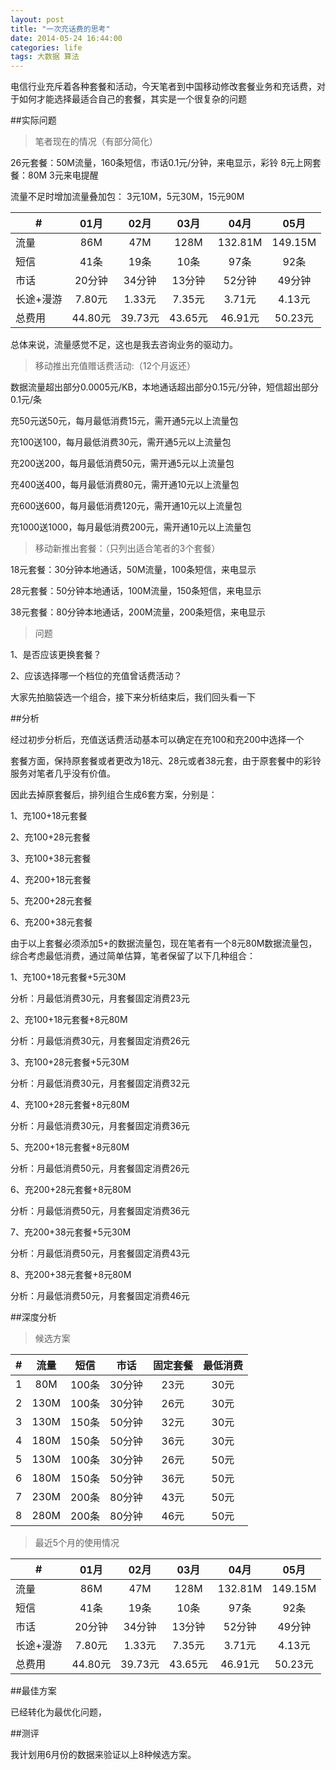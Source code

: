 ```yaml
---
layout: post
title: "一次充话费的思考"
date: 2014-05-24 16:44:00
categories: life
tags: 大数据 算法
---
```


电信行业充斥着各种套餐和活动，今天笔者到中国移动修改套餐业务和充话费，对于如何才能选择最适合自己的套餐，其实是一个很复杂的问题

##实际问题

>笔者现在的情况（有部分简化）

26元套餐：50M流量，160条短信，市话0.1元/分钟，来电显示，彩铃
8元上网套餐：80M
3元来电提醒

流量不足时增加流量叠加包：
3元10M，5元30M，15元90M

|#|01月|02月|03月|04月|05月|
|---|:---:|:---:|:---:|:---:|:---:|
|流量|86M|47M|128M|132.81M|149.15M|
|短信|41条|19条|10条|97条|92条|
|市话|20分钟|34分钟|13分钟|52分钟|49分钟|
|长途+漫游|7.80元|1.33元|7.35元|3.71元|4.13元|
|总费用|44.80元|39.73元|43.65元|46.91元|50.23元|

总体来说，流量感觉不足，这也是我去咨询业务的驱动力。

>移动推出充值赠话费活动:（12个月返还）

数据流量超出部分0.0005元/KB，本地通话超出部分0.15元/分钟，短信超出部分0.1元/条

充50元送50元，每月最低消费15元，需开通5元以上流量包

充100送100，每月最低消费30元，需开通5元以上流量包

充200送200，每月最低消费50元，需开通5元以上流量包

充400送400，每月最低消费80元，需开通10元以上流量包

充600送600，每月最低消费120元，需开通10元以上流量包

充1000送1000，每月最低消费200元，需开通10元以上流量包

>移动新推出套餐：（只列出适合笔者的3个套餐）

18元套餐：30分钟本地通话，50M流量，100条短信，来电显示

28元套餐：50分钟本地通话，100M流量，150条短信，来电显示

38元套餐：80分钟本地通话，200M流量，200条短信，来电显示

>问题

1、是否应该更换套餐？

2、应该选择哪一个档位的充值曾话费活动？

大家先拍脑袋选一个组合，接下来分析结束后，我们回头看一下

##分析

经过初步分析后，充值送话费活动基本可以确定在充100和充200中选择一个

套餐方面，保持原套餐或者更改为18元、28元或者38元套，由于原套餐中的彩铃服务对笔者几乎没有价值。

因此去掉原套餐后，排列组合生成6套方案，分别是：

1、充100+18元套餐

2、充100+28元套餐

3、充100+38元套餐

4、充200+18元套餐

5、充200+28元套餐

6、充200+38元套餐

由于以上套餐必须添加5+的数据流量包，现在笔者有一个8元80M数据流量包，综合考虑最低消费，通过简单估算，笔者保留了以下几种组合：

1、充100+18元套餐+5元30M

分析：月最低消费30元，月套餐固定消费23元

2、充100+18元套餐+8元80M

分析：月最低消费30元，月套餐固定消费26元

3、充100+28元套餐+5元30M

分析：月最低消费30元，月套餐固定消费32元

4、充100+28元套餐+8元80M

分析：月最低消费30元，月套餐固定消费36元

5、充200+18元套餐+8元80M

分析：月最低消费50元，月套餐固定消费26元

6、充200+28元套餐+8元80M

分析：月最低消费50元，月套餐固定消费36元

7、充200+38元套餐+5元30M

分析：月最低消费50元，月套餐固定消费43元

8、充200+38元套餐+8元80M

分析：月最低消费50元，月套餐固定消费46元


##深度分析

>候选方案

|#|流量|短信|市话|固定套餐|最低消费|
|---|:---:|:---:|:---:|:---:|:---:|
|1|80M|100条|30分钟|23元|30元|
|2|130M|100条|30分钟|26元|30元|
|3|130M|150条|50分钟|32元|30元|
|4|180M|150条|50分钟|36元|30元|
|5|130M|100条|30分钟|26元|50元|
|6|180M|150条|50分钟|36元|50元|
|7|230M|200条|80分钟|43元|50元|
|8|280M|200条|80分钟|46元|50元|

>最近5个月的使用情况

|#|01月|02月|03月|04月|05月|
|---|:---:|:---:|:---:|:---:|:---:|
|流量|86M|47M|128M|132.81M|149.15M|
|短信|41条|19条|10条|97条|92条|
|市话|20分钟|34分钟|13分钟|52分钟|49分钟|
|长途+漫游|7.80元|1.33元|7.35元|3.71元|4.13元|
|总费用|44.80元|39.73元|43.65元|46.91元|50.23元|

##最佳方案

已经转化为最优化问题，

##测评

我计划用6月份的数据来验证以上8种候选方案。